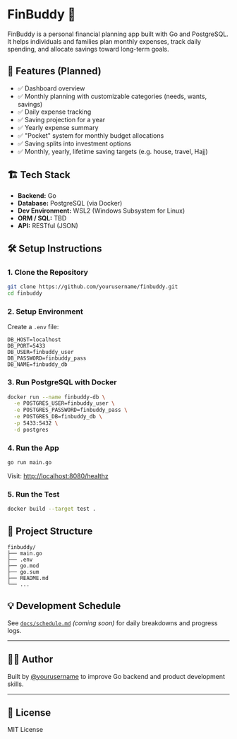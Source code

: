 # FinBuddy 🧾

FinBuddy is a personal financial planning app built with Go and PostgreSQL. It helps individuals and families plan monthly expenses, track daily spending, and allocate savings toward long-term goals.

## 🚀 Features (Planned)

- ✅ Dashboard overview
- ✅ Monthly planning with customizable categories (needs, wants, savings)
- ✅ Daily expense tracking
- ✅ Saving projection for a year
- ✅ Yearly expense summary
- ✅ "Pocket" system for monthly budget allocations
- ✅ Saving splits into investment options
- ✅ Monthly, yearly, lifetime saving targets (e.g. house, travel, Hajj)

## 🏗 Tech Stack

- **Backend:** Go
- **Database:** PostgreSQL (via Docker)
- **Dev Environment:** WSL2 (Windows Subsystem for Linux)
- **ORM / SQL:** TBD
- **API:** RESTful (JSON)

## 🛠 Setup Instructions

### 1. Clone the Repository
```bash
git clone https://github.com/yourusername/finbuddy.git
cd finbuddy
```

### 2. Setup Environment
Create a `.env` file:
```
DB_HOST=localhost
DB_PORT=5433
DB_USER=finbuddy_user
DB_PASSWORD=finbuddy_pass
DB_NAME=finbuddy_db
```

### 3. Run PostgreSQL with Docker
```bash
docker run --name finbuddy-db \
  -e POSTGRES_USER=finbuddy_user \
  -e POSTGRES_PASSWORD=finbuddy_pass \
  -e POSTGRES_DB=finbuddy_db \
  -p 5433:5432 \
  -d postgres
```

### 4. Run the App
```bash
go run main.go
```

Visit: [http://localhost:8080/healthz](http://localhost:8080/healthz)

### 5. Run the Test
```bash
docker build --target test .
```

## 📁 Project Structure

```
finbuddy/
├── main.go
├── .env
├── go.mod
├── go.sum
├── README.md
└── ...
```

## 💡 Development Schedule

See [`docs/schedule.md`](docs/schedule.md) _(coming soon)_ for daily breakdowns and progress logs.

---

## 🧑‍💻 Author

Built by [@yourusername](https://github.com/yourusername) to improve Go backend and product development skills.

---

## 📜 License

MIT License
